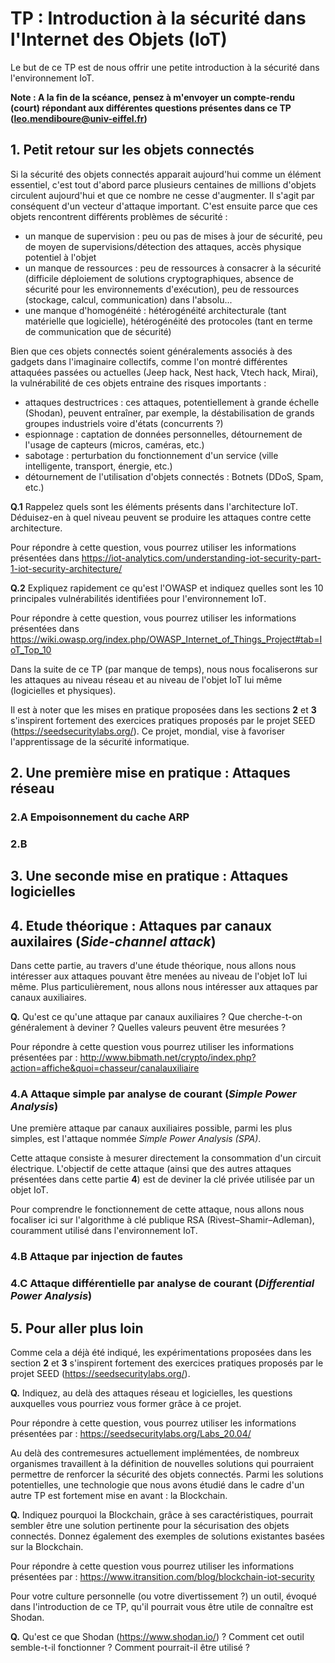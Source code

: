 # TP : Introduction à la sécurité dans l'Internet des Objets (IoT)

Le but de ce TP est de nous offrir une petite introduction à la sécurité dans l'environnement IoT.

**Note : A la fin de la scéance, pensez à m'envoyer un compte-rendu (court) répondant aux différentes questions présentes dans ce TP (leo.mendiboure@univ-eiffel.fr)**


## 1. Petit retour sur les objets connectés

Si la sécurité des objets connectés apparait aujourd'hui comme un élément essentiel, c'est tout d'abord parce plusieurs centaines de millions d'objets circulent aujourd'hui et que ce nombre ne cesse d'augmenter. Il s'agit par conséquent d'un vecteur d'attaque important. C'est ensuite parce que ces objets rencontrent différents problèmes de sécurité :
- un manque de supervision : peu ou pas de mises à jour de sécurité, peu de moyen de supervisions/détection des attaques, accès physique potentiel à l'objet
- un manque de ressources : peu de ressources à consacrer à la sécurité (difficile déploiement de solutions cryptographiques, absence de sécurité pour les environnements d'exécution), peu de ressources (stockage, calcul, communication) dans l'absolu...
- une manque d'homogénéité : hétérogénéité architecturale (tant matérielle que logicielle), hétérogénéité des protocoles (tant en terme de communication que de sécurité)

Bien que ces objets connectés soient généralements associés à des gadgets dans l'imaginaire collectifs, comme l'on montré différentes attaquées passées ou actuelles (Jeep hack, Nest hack, Vtech hack, Mirai), la vulnérabilité de ces objets entraine des risques importants :
- attaques destructrices : ces attaques, potentiellement à grande échelle (Shodan), peuvent entraîner, par exemple, la déstabilisation de grands groupes industriels voire d'états (concurrents ?)
- espionnage : captation de données personnelles, détournement de l'usage de capteurs (micros, caméras, etc.)
- sabotage : perturbation du fonctionnement d'un service (ville intelligente, transport, énergie, etc.)
- détournement de l'utilisation d'objets connectés : Botnets (DDoS, Spam, etc.)


**Q.1** Rappelez quels sont les éléments présents dans l'architecture IoT. Déduisez-en à quel niveau peuvent se produire les attaques contre cette architecture.  

Pour répondre à cette question, vous pourrez utiliser les informations présentées dans https://iot-analytics.com/understanding-iot-security-part-1-iot-security-architecture/

**Q.2** Expliquez rapidement ce qu'est l'OWASP et indiquez quelles sont les 10 principales vulnérabilités identifiées pour l'environnement IoT.

Pour répondre à cette question, vous pourrez utiliser les informations présentées dans https://wiki.owasp.org/index.php/OWASP_Internet_of_Things_Project#tab=IoT_Top_10

Dans la suite de ce TP (par manque de temps), nous nous focaliserons sur les attaques au niveau réseau et au niveau de l'objet IoT lui même (logicielles et physiques).

Il est à noter que les mises en pratique proposées dans les sections **2** et **3** s'inspirent fortement des exercices pratiques proposés par le projet SEED (https://seedsecuritylabs.org/). Ce projet, mondial, vise à favoriser l'apprentissage de la sécurité informatique.


## 2. Une première mise en pratique : Attaques réseau

### 2.A Empoisonnement du cache ARP

### 2.B 

## 3. Une seconde mise en pratique : Attaques logicielles

## 4. Etude théorique : Attaques par canaux auxilaires (*Side-channel attack*)

Dans cette partie, au travers d'une étude théorique, nous allons nous intéresser aux attaques pouvant être menées au niveau de l'objet IoT lui même. Plus particulièrement, nous allons nous intéresser aux attaques par canaux auxiliaires. 

**Q.** Qu'est ce qu'une attaque par canaux auxiliaires ? Que cherche-t-on généralement à deviner ? Quelles valeurs peuvent être mesurées ?

Pour répondre à cette question vous pourrez utiliser les informations présentées par : http://www.bibmath.net/crypto/index.php?action=affiche&quoi=chasseur/canalauxiliaire

### 4.A Attaque simple par analyse de courant (*Simple Power Analysis*)

Une première attaque par canaux auxiliaires possible, parmi les plus simples, est l'attaque nommée *Simple Power Analysis (SPA)*.

Cette attaque consiste à mesurer directement la consommation d'un circuit électrique. L'objectif de cette attaque (ainsi que des autres attaques présentées dans cette partie **4**) est de deviner la clé privée utilisée par un objet IoT.

Pour comprendre le fonctionnement de cette attaque, nous allons nous focaliser ici sur l'algorithme à clé publique RSA (Rivest–Shamir–Adleman), couramment utilisé dans l'environnement IoT.

### 4.B Attaque par injection de fautes 

### 4.C Attaque différentielle par analyse de courant (*Differential Power Analysis*)

## 5. Pour aller plus loin

Comme cela a déjà été indiqué, les expérimentations proposées dans les section **2** et **3** s'inspirent fortement des exercices pratiques proposés par le projet SEED (https://seedsecuritylabs.org/). 

**Q.** Indiquez, au delà des attaques réseau et logicielles, les questions auxquelles vous pourriez vous former grâce à ce projet.

Pour répondre à cette question, vous pourrez utiliser les informations présentées par : https://seedsecuritylabs.org/Labs_20.04/ 

Au delà des contremesures actuellement implémentées, de nombreux organismes travaillent à la définition de nouvelles solutions qui pourraient permettre de renforcer la sécurité des objets connectés. Parmi les solutions potentielles, une technologie que nous avons étudié dans le cadre d'un autre TP est fortement mise en avant : la Blockchain.

**Q.** Indiquez pourquoi la Blockchain, grâce à ses caractéristiques, pourrait sembler être une solution pertinente pour la sécurisation des objets connectés. Donnez également des exemples de solutions existantes basées sur la Blockchain.

Pour répondre à cette question vous pourrez utiliser les informations présentées par : https://www.itransition.com/blog/blockchain-iot-security 

Pour votre culture personnelle (ou votre divertissement ?) un outil, évoqué dans l'introduction de ce TP, qu'il pourrait vous être utile de connaître est Shodan.

**Q.** Qu'est ce que Shodan (https://www.shodan.io/) ? Comment cet outil semble-t-il fonctionner ? Comment pourrait-il être utilisé ?



